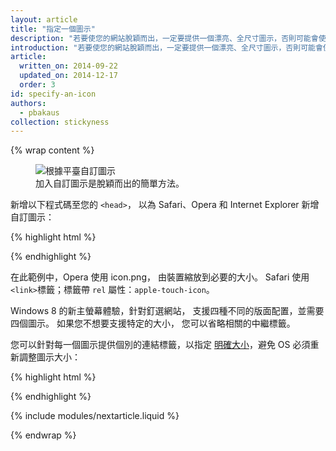 ```yaml
---
layout: article
title: "指定一個圖示"
description: "若要使您的網站脫穎而出，一定要提供一個漂亮、全尺寸圖示，否則可能會使用網頁圖示 (favicon) 或低品質螢幕擷取畫面。"
introduction: "若要使您的網站脫穎而出，一定要提供一個漂亮、全尺寸圖示，否則可能會使用網頁圖示 (favicon) 或低品質螢幕擷取畫面。"
article:
  written_on: 2014-09-22
  updated_on: 2014-12-17
  order: 3
id: specify-an-icon
authors:
  - pbakaus
collection: stickyness
---
```


{% wrap content %}

<figure>
  <img src="images/icons.png" alt="根據平臺自訂圖示" />
  <figcaption>加入自訂圖示是脫穎而出的簡單方法。</figcaption>
</figure>


新增以下程式碼至您的 `<head>`，
以為 Safari、Opera 和 Internet Explorer 新增自訂圖示：

{% highlight html %}
<!-- icon in the highest resolution we need it for -->
<link rel="icon" sizes="228x228" href="icon.png">
<!-- reuse same icon for Safari -->
<link rel="apple-touch-icon" href="ios-icon.png">
<!-- multiple icons for IE -->
<meta name="msapplication-square70x70logo" content="icon\_smalltile.png">
<meta name="msapplication-square150x150logo" content="icon\_mediumtile.png">
<meta name="msapplication-wide310x150logo" content="icon\_widetile.png">
<meta name="msapplication-square310x310logo" content="icon\_largetile.png">
{% endhighlight %}

在此範例中，Opera 使用 icon.png，
由裝置縮放到必要的大小。 Safari 使用 
`<link>`標籤；標籤帶 `rel` 屬性：`apple-touch-icon`。

Windows 8 的新主螢幕體驗，針對釘選網站，
支援四種不同的版面配置，並需要四個圖示。 如果您不想要支援特定的大小，
您可以省略相關的中繼標籤。

您可以針對每一個圖示提供個別的連結標籤，以指定 [明確大小](https://developer.apple.com/library/ios/documentation/UserExperience/Conceptual/MobileHIG/IconMatrix.html#//apple_ref/doc/uid/TP40006556-CH27)，避免 OS 必須重新調整圖示大小：


{% highlight html %}
<link rel="apple-touch-icon" href="touch-icon-iphone.png">
<link rel="apple-touch-icon" sizes="76x76" href="touch-icon-ipad.png">
<link rel="apple-touch-icon" sizes="120x120" href="touch-icon-iphone-retina.png">
<link rel="apple-touch-icon" sizes="152x152" href="touch-icon-ipad-retina.png">
{% endhighlight %}

{% include modules/nextarticle.liquid %}

{% endwrap %}
